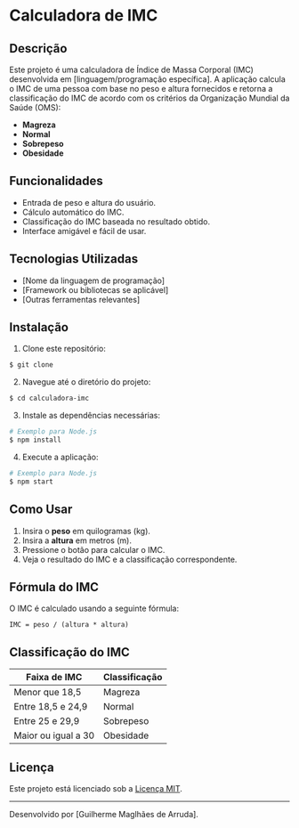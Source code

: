 # Calculadora de IMC

## Descrição

Este projeto é uma calculadora de Índice de Massa Corporal (IMC) desenvolvida em [linguagem/programação específica]. A aplicação calcula o IMC de uma pessoa com base no peso e altura fornecidos e retorna a classificação do IMC de acordo com os critérios da Organização Mundial da Saúde (OMS):

- **Magreza**
- **Normal**
- **Sobrepeso**
- **Obesidade**

## Funcionalidades

- Entrada de peso e altura do usuário.
- Cálculo automático do IMC.
- Classificação do IMC baseada no resultado obtido.
- Interface amigável e fácil de usar.

## Tecnologias Utilizadas

- [Nome da linguagem de programação]  
- [Framework ou bibliotecas se aplicável]  
- [Outras ferramentas relevantes]

## Instalação

1. Clone este repositório:

```bash
$ git clone 
```

2. Navegue até o diretório do projeto:

```bash
$ cd calculadora-imc
```

3. Instale as dependências necessárias:

```bash
# Exemplo para Node.js
$ npm install
```

4. Execute a aplicação:

```bash
# Exemplo para Node.js
$ npm start
```

## Como Usar

1. Insira o **peso** em quilogramas (kg).
2. Insira a **altura** em metros (m).
3. Pressione o botão para calcular o IMC.
4. Veja o resultado do IMC e a classificação correspondente.

## Fórmula do IMC

O IMC é calculado usando a seguinte fórmula:

```text
IMC = peso / (altura * altura)
```

## Classificação do IMC

| Faixa de IMC      | Classificação |
|-------------------|---------------|
| Menor que 18,5    | Magreza       |
| Entre 18,5 e 24,9| Normal        |
| Entre 25 e 29,9  | Sobrepeso     |
| Maior ou igual a 30 | Obesidade    |


## Licença

Este projeto está licenciado sob a [Licença MIT](LICENSE).

---

Desenvolvido por [Guilherme Maglhães de Arruda].
